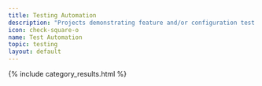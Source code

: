 ```yaml
---
title: Testing Automation
description: "Projects demonstrating feature and/or configuration test automation of F5 Products and Services"
icon: check-square-o
name: Test Automation
topic: testing
layout: default
---
```

{% include category_results.html %}